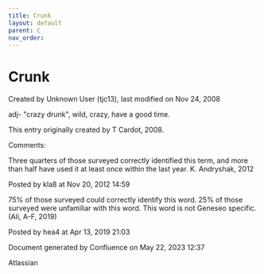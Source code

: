 ```yaml
---
title: Crunk
layout: default
parent: C
nav_order:
---
```


# Crunk

Created by  Unknown User (tjc13), last modified on Nov 24, 2008

adj- &quot;crazy drunk&quot;, wild, crazy, have a good time.

This entry originally created by T Cardot, 2008.

Comments:

Three quarters of those surveyed correctly identified this term, and more than half have used it at least once within the last year. K. Andryshak, 2012

Posted by kla8 at Nov 20, 2012 14:59

75% of those surveyed could correctly identify this word. 25% of those surveyed were unfamiliar with this word. This word is not Geneseo specific. (Ali, A-F, 2019)

Posted by hea4 at Apr 13, 2019 21:03

Document generated by Confluence on May 22, 2023 12:37

Atlassian
